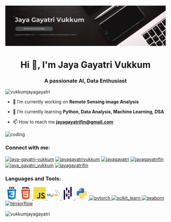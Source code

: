 ![logo](https://github.com/VukkumJayaGayatri/VukkumJayaGayatri/blob/main/Black%20and%20White%20Modern%20Professional%20Sales%20and%20Marketing%20Profile%20LinkedIn%20Banner.png)

<h1 align="center">Hi 👋, I'm Jaya Gayatri Vukkum</h1>
<h3 align="center">A passionate AI, Data Enthusiast</h3>

<p align="left"> <img src="https://komarev.com/ghpvc/?username=vukkumjayagayatri&label=Profile%20views&color=0e75b6&style=flat" alt="vukkumjayagayatri" /> </p>

- 🔭 I’m currently working on **Remote Sensing image Analysis**

- 🌱 I’m currently learning **Python, Data Analysis, Machine Learning, DSA**

- 📫 How to reach me **jayagayatrifin@gmail.com**

<img align="center" alt="coding" src="https://user-images.githubusercontent.com/59734313/157189039-c09b3e38-9f42-42c0-ab54-14f1574190a7.gif" style="width:500px; height:400px;">

<h3 align="left">Connect with me:</h3>
<p align="left">
<a href="https://linkedin.com/in/jaya-gayatri-vukkum" target="blank"><img align="center" src="https://raw.githubusercontent.com/rahuldkjain/github-profile-readme-generator/master/src/images/icons/Social/linked-in-alt.svg" alt="jaya-gayatri-vukkum" height="30" width="40" /></a>
<a href="https://kaggle.com/jayagayatrivukkum" target="blank"><img align="center" src="https://raw.githubusercontent.com/rahuldkjain/github-profile-readme-generator/master/src/images/icons/Social/kaggle.svg" alt="jayagayatrivukkum" height="30" width="40" /></a>
<a href="https://www.codechef.com/users/jayagayatri" target="blank"><img align="center" src="https://cdn.jsdelivr.net/npm/simple-icons@3.1.0/icons/codechef.svg" alt="jayagayatri" height="30" width="40" /></a>
<a href="https://www.hackerrank.com/jayagayatrifin" target="blank"><img align="center" src="https://raw.githubusercontent.com/rahuldkjain/github-profile-readme-generator/master/src/images/icons/Social/hackerrank.svg" alt="jayagayatrifin" height="30" width="40" /></a>
<a href="https://codeforces.com/profile/jaya_gayatri_vukkum" target="blank"><img align="center" src="https://raw.githubusercontent.com/rahuldkjain/github-profile-readme-generator/master/src/images/icons/Social/codeforces.svg" alt="jaya_gayatri_vukkum" height="30" width="40" /></a>
<a href="https://www.leetcode.com/jayagayatrifin" target="blank"><img align="center" src="https://raw.githubusercontent.com/rahuldkjain/github-profile-readme-generator/master/src/images/icons/Social/leet-code.svg" alt="jayagayatrifin" height="30" width="40" /></a>
</p>

<h3 align="left">Languages and Tools:</h3>
<p align="left"> <a href="https://www.w3schools.com/css/" target="_blank" rel="noreferrer"> <img src="https://raw.githubusercontent.com/devicons/devicon/master/icons/css3/css3-original-wordmark.svg" alt="css3" width="40" height="40"/> </a> <a href="https://www.w3.org/html/" target="_blank" rel="noreferrer"> <img src="https://raw.githubusercontent.com/devicons/devicon/master/icons/html5/html5-original-wordmark.svg" alt="html5" width="40" height="40"/> </a> <a href="https://developer.mozilla.org/en-US/docs/Web/JavaScript" target="_blank" rel="noreferrer"> <img src="https://raw.githubusercontent.com/devicons/devicon/master/icons/javascript/javascript-original.svg" alt="javascript" width="40" height="40"/> </a> <a href="https://www.mysql.com/" target="_blank" rel="noreferrer"> <img src="https://raw.githubusercontent.com/devicons/devicon/master/icons/mysql/mysql-original-wordmark.svg" alt="mysql" width="40" height="40"/> </a> <a href="https://pandas.pydata.org/" target="_blank" rel="noreferrer"> <img src="https://raw.githubusercontent.com/devicons/devicon/2ae2a900d2f041da66e950e4d48052658d850630/icons/pandas/pandas-original.svg" alt="pandas" width="40" height="40"/> </a> <a href="https://www.python.org" target="_blank" rel="noreferrer"> <img src="https://raw.githubusercontent.com/devicons/devicon/master/icons/python/python-original.svg" alt="python" width="40" height="40"/> </a> <a href="https://pytorch.org/" target="_blank" rel="noreferrer"> <img src="https://www.vectorlogo.zone/logos/pytorch/pytorch-icon.svg" alt="pytorch" width="40" height="40"/> </a> <a href="https://scikit-learn.org/" target="_blank" rel="noreferrer"> <img src="https://upload.wikimedia.org/wikipedia/commons/0/05/Scikit_learn_logo_small.svg" alt="scikit_learn" width="40" height="40"/> </a> <a href="https://seaborn.pydata.org/" target="_blank" rel="noreferrer"> <img src="https://seaborn.pydata.org/_images/logo-mark-lightbg.svg" alt="seaborn" width="40" height="40"/> </a> <a href="https://www.tensorflow.org" target="_blank" rel="noreferrer"> <img src="https://www.vectorlogo.zone/logos/tensorflow/tensorflow-icon.svg" alt="tensorflow" width="40" height="40"/> </a> </p>


<p><img align="center" src="https://github-readme-stats.vercel.app/api/top-langs?username=vukkumjayagayatri&show_icons=true&locale=en&layout=compact" alt="vukkumjayagayatri" /></p>
